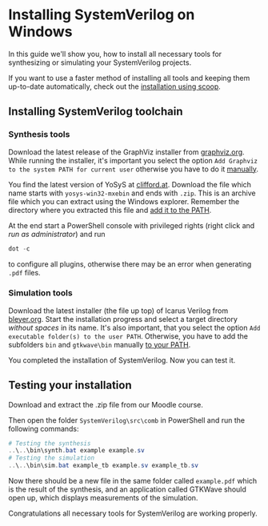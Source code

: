 # Installing SystemVerilog on Windows

In this guide we'll show you, how to install all necessary tools for synthesizing or simulating your SystemVerilog projects.

If you want to use a faster method of installing all tools and keeping them up-to-date automatically, 
check out the [installation using scoop](windows-scoop.md).

## Installing SystemVerilog toolchain

### Synthesis tools
Download the latest release of the GraphViz installer from 
[graphviz.org](https://www2.graphviz.org/Packages/stable/windows/10/cmake/Release/x64/).
While running the installer, it's important you select the option `Add Graphviz to the system PATH for current user` 
otherwise you have to do it [manually](https://www.java.com/en/download/help/path.html).

You find the latest version of YoSyS at [clifford.at](http://www.clifford.at/yosys/download.html).
Download the file which name starts with `yosys-win32-mxebin` and ends with `.zip`.
This is an archive file which you can extract using the Windows explorer.
Remember the directory where you extracted this file and [add it to the PATH](https://www.java.com/en/download/help/path.html).

At the end start a PowerShell console with privileged rights (right click and *run as administrator*) and run
```ps1
dot -c
```
to configure all plugins, otherwise there may be an error when generating `.pdf` files.

### Simulation tools
Download the latest installer (the file up top) of Icarus Verilog from [bleyer.org](http://bleyer.org/icarus/).
Start the installation progress and select a target directory *without spaces* in its name.
It's also important, that you select the option `Add executable folder(s) to the user PATH`. 
Otherwise, you have to add the subfolders `bin` and `gtkwave\bin` manually 
[to your PATH](https://www.java.com/en/download/help/path.html).

You completed the installation of SystemVerilog. Now you can test it.

## Testing your installation

Download and extract the .zip file from our Moodle course.

Then open the folder `SystemVerilog\src\comb` in PowerShell and run the following commands:
```ps1
# Testing the synthesis
..\..\bin\synth.bat example example.sv
# Testing the simulation
..\..\bin\sim.bat example_tb example.sv example_tb.sv
```

Now there should be a new file in the same folder called `example.pdf` which is the result of the synthesis, 
and an application called GTKWave should open up, which displays measurements of the simulation.

Congratulations all necessary tools for SystemVerilog are working properly.